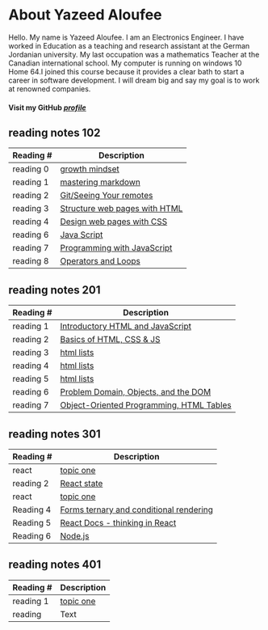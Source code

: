 # About Yazeed Aloufee  
Hello. My name is Yazeed Aloufee. I am an Electronics Engineer. I have worked in Education as a teaching and research assistant at the German Jordanian university. My last occupation was a mathematics Teacher at the Canadian international school. My computer is running on windows 10 Home 64.I joined this course because it provides a clear bath to start a career in software development. I will dream big and say my goal is to work at renowned companies.

#### Visit my GitHub [***profile***](https://github.com/yazeedaloufee)

## reading notes 102

| Reading #      | Description |
| ----------- | ----------- |
| reading 0     | [growth mindset](https://yazeedaloufee.github.io/reading-notes/reading01 )      |
| reading 1   | [mastering markdown](https://yazeedaloufee.github.io/reading-notes/reading) 
| reading 2   | [Git/Seeing Your remotes](https://yazeedaloufee.github.io/reading-notes/reading02)| 
| reading 3     | [Structure web pages with HTML](https://yazeedaloufee.github.io/reading-notes/reading03) |
| reading 4     | [Design web pages with CSS](https://yazeedaloufee.github.io/reading-notes/reading04 )|
| reading 6    | [Java Script](https://yazeedaloufee.github.io/reading-notes/reading05 )|
| reading 7    | [Programming with JavaScript](https://yazeedaloufee.github.io/reading-notes/reading06 )|
| reading 8    | [Operators and Loops](https://yazeedaloufee.github.io/reading-notes/reading06 )|

## reading notes 201

| Reading #   | Description |
| ------------| ----------- |
| reading 1   | [Introductory HTML and JavaScript](https://yazeedaloufee.github.io/reading-notes/reading201-01 )      |
| reading 2    | [Basics of HTML, CSS & JS](https://yazeedaloufee.github.io/reading-notes/reading201-02 )|
| reading 3    | [html lists](https://yazeedaloufee.github.io/reading-notes/reading201-03 )|
| reading 4    | [html lists](https://yazeedaloufee.github.io/reading-notes/reading201-04 )|
| reading 5    | [html lists](https://yazeedaloufee.github.io/reading-notes/reading201-05 )|
| reading 6    | [ Problem Domain, Objects, and the DOM](https://yazeedaloufee.github.io/reading-notes/reading201-06 )|
| reading 7    | [ Object-Oriented Programming, HTML Tables](https://yazeedaloufee.github.io/reading-notes/reading201-07 )|

## reading notes 301

| Reading #      | Description |
| ------------| ----------- |
| react      | [topic one](https://yazeedaloufee.github.io/reading-notes/reading301-01 )      |
| reading 2   | [React state](https://yazeedaloufee.github.io/reading-notes/reading301-02 )     |
| react      | [topic one](https://yazeedaloufee.github.io/reading-notes/reading301-01 )      |
| Reading 4    | [Forms ternary and conditional rendering](https://yazeedaloufee.github.io/reading-notes/reading301-04 )      |
| Reading 5    | [React Docs - thinking in React](https://yazeedaloufee.github.io/reading-notes/reading301-05 )      |
| Reading 6    | [Node.js](https://yazeedaloufee.github.io/reading-notes/reading301-06 )      |


## reading notes 401

| Reading #      | Description |
| ------------| ----------- |
| reading 1      | [topic one](https://yazeedaloufee.github.io/reading-notes/reading201-01 )      |
| reading   | Text        |


